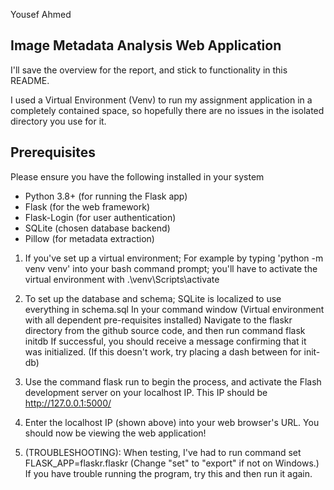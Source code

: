 Yousef Ahmed

##  Image Metadata Analysis Web Application  ##
I'll save the overview for the report, and stick to functionality in this README.

I used a Virtual Environment (Venv) to run my assignment application in a completely contained space, so hopefully there are no issues in the isolated directory you use for it.

## Prerequisites
Please ensure you have the following installed in your system
- Python 3.8+ (for running the Flask app)
- Flask (for the web framework)
- Flask-Login (for user authentication)
- SQLite (chosen database backend)
- Pillow (for metadata extraction)

1. If you've set up a virtual environment; For example by typing 
'python -m venv venv'
into your bash command prompt; you'll have to activate the virtual environment with 
.\venv\Scripts\activate

2. To set up the database and schema;
   SQLite is localized to use everything in schema.sql
   In your command window (Virtual environment with all dependent pre-requisites installed)
   Navigate to the flaskr directory from the github source code, and then run command
   flask initdb
   If successful, you should receive a message confirming that it was initialized. (If this doesn't work, try placing a dash between for init-db)

3. Use the command
   flask run
   to begin the process, and activate the Flash development server on your localhost IP.
   This IP should be http://127.0.0.1:5000/
   
   
5. Enter the localhost IP (shown above) into your web browser's URL. You should now be viewing the web application!

6. (TROUBLESHOOTING): When testing, I've had to run command
   set FLASK_APP=flaskr.flaskr
   (Change "set" to "export" if not on Windows.)
   If you have trouble running the program, try this and then run it again.
